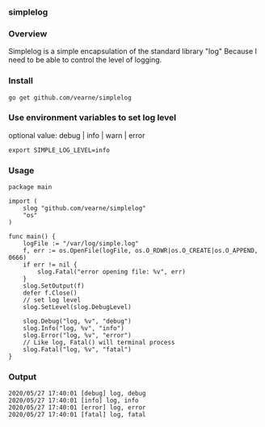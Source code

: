 ### simplelog

### Overview
Simplelog is a simple encapsulation of the standard library "log"
Because I need to be able to control the level of logging.

### Install
```
go get github.com/vearne/simplelog
```

### Use environment variables to set log level
optional value: debug | info | warn | error
```
export SIMPLE_LOG_LEVEL=info
```


### Usage

```
package main

import (
	slog "github.com/vearne/simplelog"
	"os"
)

func main() {
	logFile := "/var/log/simple.log"
	f, err := os.OpenFile(logFile, os.O_RDWR|os.O_CREATE|os.O_APPEND, 0666)
	if err != nil {
		slog.Fatal("error opening file: %v", err)
	}
	slog.SetOutput(f)
	defer f.Close()
	// set log level
	slog.SetLevel(slog.DebugLevel)

	slog.Debug("log, %v", "debug")
	slog.Info("log, %v", "info")
	slog.Error("log, %v", "error")
	// Like log, Fatal() will terminal process
	slog.Fatal("log, %v", "fatal")
}
```

### Output
```
2020/05/27 17:40:01 [debug] log, debug
2020/05/27 17:40:01 [info] log, info
2020/05/27 17:40:01 [error] log, error
2020/05/27 17:40:01 [fatal] log, fatal
```

